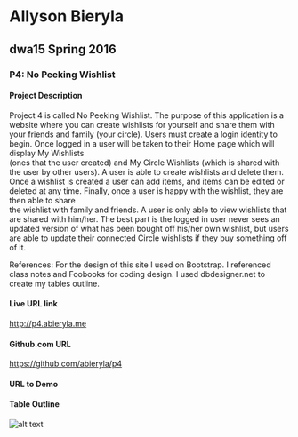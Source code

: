 Allyson Bieryla 
================
dwa15 Spring 2016 
---------------
### P4: No Peeking Wishlist                  

#### Project Description

Project 4 is called No Peeking Wishlist. The purpose of this application is a website where you can create
wishlists for yourself and share them with your friends and family (your circle). Users must create a login 
identity to begin. Once logged in a user will be taken to their Home page which will display My Wishlists  
(ones that the user created) and My Circle Wishlists (which is shared with the user by other users). A user is 
able to create wishlists and delete them. Once a wishlist is created a user can add items, and items can be
edited or deleted at any time. Finally, once a user is happy with the wishlist, they are then able to share  
the wishlist with family and friends. A user is only able to view wishlists that are shared with him/her.
The best part is the logged in user never sees an updated version of what has been bought off his/her own
wishlist, but users are able to update their connected Circle wishlists if they buy something off of it.

References: For the design of this site I used on Bootstrap. I referenced class notes and Foobooks for 
	    coding design. I used dbdesigner.net to create my tables outline.

#### Live URL link

http://p4.abieryla.me

#### Github.com URL

https://github.com/abieryla/p4

#### URL to Demo

#### Table Outline
![alt text](/Applications/MAMP/htdocs/p4/NoPeekingWishlist_tableOutline.png "Table Outline")  
